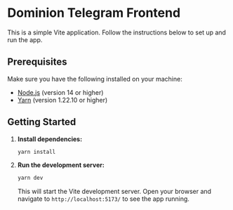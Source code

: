 # Dominion Telegram Frontend

This is a simple Vite application. Follow the instructions below to set up and run the app.

## Prerequisites

Make sure you have the following installed on your machine:

- [Node.js](https://nodejs.org/) (version 14 or higher)
- [Yarn](https://yarnpkg.com/) (version 1.22.10 or higher)

## Getting Started

1. **Install dependencies:**

   ```sh
   yarn install
   ```

2. **Run the development server:**

   ```sh
   yarn dev
   ```

   This will start the Vite development server. Open your browser and navigate to `http://localhost:5173/` to see the app running.